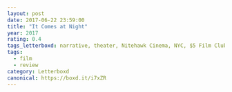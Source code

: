 ```yaml
---
layout: post 
date: 2017-06-22 23:59:00
title: "It Comes at Night"
year: 2017
rating: 0.4
tags_letterboxd: narrative, theater, Nitehawk Cinema, NYC, $5 Film Club
tags:
  - film
  - review
category: Letterboxd
canonical: https://boxd.it/i7xZR
---
```

